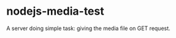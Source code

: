 nodejs-media-test
=================

A server doing simple task: giving the media file on GET request.

